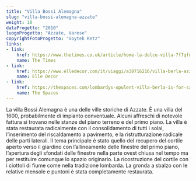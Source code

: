 ```yaml
---
title: "Villa Bossi Alemagna"
slug: "villa-bossi-alemagna-azzate"
weight: 10
dataProgetto: "2010"
luogoProgetto: "Azzate, Varese"
copyrightFotoProgetto: "Voytek Ketz"
links:
- link:
    href: https://www.thetimes.co.uk/article/home-la-dolce-villa-7f7qfnbdt
    name: The Times
- link:
    href: https://www.elledecor.com/it/viaggi/a30716216/villa-berla-azzate-foto/
    name: Elle Decor
- link:
    href: https://thespaces.com/lombardys-opulent-villa-berla-is-for-sale-for-e2-75m/
    name: The Spaces
---
```

La villa Bossi Alemagna è una delle ville storiche di Azzate. È una villa del 1600, probabilmente di impianto conventuale. Alcuni affreschi di notevole fattura si trovano nelle stanze del piano terreno e del primo piano.
La villa è stata restaurata radicalmente con il consolidamento di tutti i solai, l’inserimento del riscaldamento a pavimento, e la ristrutturazione radicale delle parti laterali.
Il tema principale è stato quello del recupero del cortile aperto verso il giardino con l’allineamento delle finestre del primo piano, l’apertura degli sfondati delle finestre nella parte ovest chiusa nel tempo ma per restituire comunque lo spazio originario.
La ricostruzione del cortile con i ciottoli di fiume come nella tradizione lombarda. La gronda a sbalzo con le relative mensole e puntoni è stata completamente restaurata.
